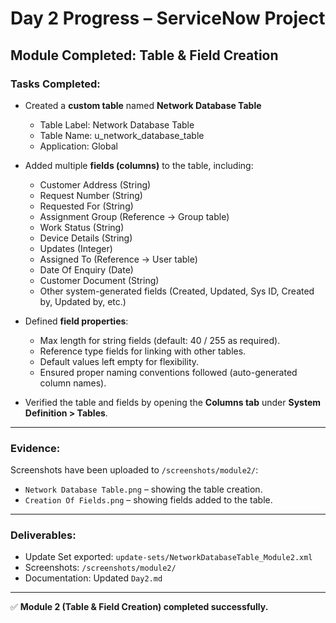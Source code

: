 # Day 2 Progress – ServiceNow Project

## Module Completed: Table & Field Creation

### Tasks Completed:
- Created a **custom table** named **Network Database Table**  
  - Table Label: Network Database Table  
  - Table Name: u_network_database_table  
  - Application: Global  

- Added multiple **fields (columns)** to the table, including:
  - Customer Address (String)  
  - Request Number (String)  
  - Requested For (String)  
  - Assignment Group (Reference → Group table)  
  - Work Status (String)  
  - Device Details (String)  
  - Updates (Integer)  
  - Assigned To (Reference → User table)  
  - Date Of Enquiry (Date)  
  - Customer Document (String)  
  - Other system-generated fields (Created, Updated, Sys ID, Created by, Updated by, etc.)  

- Defined **field properties**:
  - Max length for string fields (default: 40 / 255 as required).  
  - Reference type fields for linking with other tables.  
  - Default values left empty for flexibility.  
  - Ensured proper naming conventions followed (auto-generated column names).  

- Verified the table and fields by opening the **Columns tab** under **System Definition > Tables**.  

---

### Evidence:
Screenshots have been uploaded to `/screenshots/module2/`:
- `Network Database Table.png` – showing the table creation.  
- `Creation Of Fields.png` – showing fields added to the table.  

---

### Deliverables:
- Update Set exported: `update-sets/NetworkDatabaseTable_Module2.xml`  
- Screenshots: `/screenshots/module2/`  
- Documentation: Updated `Day2.md`  

---

✅ **Module 2 (Table & Field Creation) completed successfully.**
